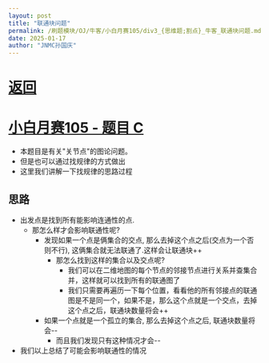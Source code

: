 ```yaml
---
layout: post
title: "联通块问题"
permalink: /刷题模块/OJ/牛客/小白月赛105/div3_{思维题;割点}_牛客_联通块问题.md/
date: 2025-01-17
author: "JNMC孙国庆"
---
```


# [返回](https://aliceauto.github.io/%E5%88%B7%E9%A2%98%E6%A8%A1%E5%9D%97/OJ/)
# [小白月赛105 - 题目 C](https://ac.nowcoder.com/acm/contest/95937/C)
- 本题目是有关"关节点"的图论问题。
- 但是也可以通过找规律的方式做出
- 这里我们讲解一下找规律的思路过程

## 思路
- 出发点是找到所有能影响连通性的点.
  - 那怎么样才会影响联通性呢?
    - 发现如果一个点是俩集合的交点, 那么去掉这个点之后(交点为一个否则不行), 这俩集合就无法联通了.这样会让联通块++
      - 那怎么找到这样的集合以及交点呢?
        - 我们可以在二维地图的每个节点的邻接节点进行关系并查集合并，这样就可以找到所有的联通图了
        - 我们只需要再遍历一下每个位置，看看他的所有邻接点的联通图是不是同一个，如果不是，那么这个点就是一个交点，去掉这个点之后，联通块数量将会++
    - 如果一个点就是一个孤立的集合, 那么去掉这个点之后, 联通块数量将会--
      - 而且我们发现只有这种情况才会--
- 我们以上总结了可能会影响联通性的情况